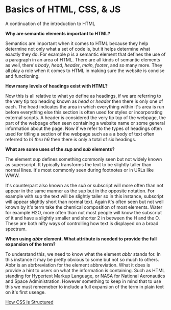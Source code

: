 # Basics of HTML, CSS, & JS

A continuation of the introduction to HTML

**Why are semantic elements important to HTML?**

Semantics are important when it comes to HTML because they help determine not only what a set of code is, but it helps determine what exactly they do. For example *p* is a semantic element that defines the use of a paragraph in an area of HTML. There are all kinds of semantic elements as well, there's *body*, *head*, *header*, *main*, *footer*, and so many more. They all play a role when it comes to HTML in making sure the website is concise and functioning.

**How many levels of headings exist with HTML?**

Now this is all relative to what yo define as headings, if we are referring to the very tip top heading known as *head* or *header* then there is only one of each. The head indicates the area in which everything within it's area is run before everything else this section is often used for styles or incorporating external scripts. A header is considered the very tip top of the webpage, the part of the webpage often seen containing a website name or some general information about the page. Now if we refer to the types of headings often used for titling a section of the webpage such as a a body of text often referred to *h1 thru h6* then there is only a total of six headings.

**What are some uses of the *sup* and *sub* elements?**

The element sup defines something commonly seen but not widely known as superscript. It typically transforms the text to be slightly taller than normal lines. It's most commonly seen during footnotes or in URLs like WWW. 

It's counterpart also known as the *sub* or subscript will more often than not appear in the same manner as the sup but in the opposite notation. For example with sup the text will be slightly taller so in this instance, subscript will appear slightly short than normal text. Again it's often seen but not well known by it's term take the chemical composition of most elements. Water for example H2O, more often than not most people will know the subscript of it and have a slightly smaller and shorter 2 in between the H and the O. These are both nifty ways of controlling how text is displayed on a broad spectrum.

**When using *abbr* element. What attribute is needed to provide the full expansion of the term?**

To understand this, we need to know what the element *abbr* stands for. In this instance it may be pretty obvious to some but not so much to others. Abbr is an abrbreviation for the element abbreviation. What it does is provide a hint to users on what the information is containing. Such as HTML standing for Hypertext Markup Language, or NASA for National Aeronautics and Space Administration. However something to keep in mind that to use this we must rememeber to include a full expansion of the term in plain text on it's first useage. 

[How CSS is Structured](CSSBasics.md)